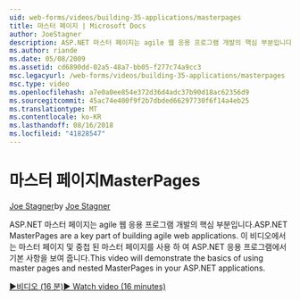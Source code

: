 ```yaml
---
uid: web-forms/videos/building-35-applications/masterpages
title: 마스터 페이지 | Microsoft Docs
author: JoeStagner
description: ASP.NET 마스터 페이지는 agile 웹 응용 프로그램 개발의 핵심 부분입니다. 이 비디오에서 중첩 된 마스터 페이지 및 마스터 페이지를 사용 하는 기본적인 살펴보겠습니다...
ms.author: riande
ms.date: 05/08/2009
ms.assetid: cd6890dd-02a5-48a7-bb05-f277c74a9cc3
msc.legacyurl: /web-forms/videos/building-35-applications/masterpages
msc.type: video
ms.openlocfilehash: a7e0a0ee854e372d36d4adc37b90d18ac62356d9
ms.sourcegitcommit: 45ac74e400f9f2b7dbded66297730f6f14a4eb25
ms.translationtype: MT
ms.contentlocale: ko-KR
ms.lasthandoff: 08/16/2018
ms.locfileid: "41828547"
---
```

<a name="masterpages"></a><span data-ttu-id="ebac7-104">마스터 페이지</span><span class="sxs-lookup"><span data-stu-id="ebac7-104">MasterPages</span></span>
====================
<span data-ttu-id="ebac7-105">[Joe Stagner](https://github.com/JoeStagner)</span><span class="sxs-lookup"><span data-stu-id="ebac7-105">by [Joe Stagner](https://github.com/JoeStagner)</span></span>

<span data-ttu-id="ebac7-106">ASP.NET 마스터 페이지는 agile 웹 응용 프로그램 개발의 핵심 부분입니다.</span><span class="sxs-lookup"><span data-stu-id="ebac7-106">ASP.NET MasterPages are a key part of building agile web applications.</span></span> <span data-ttu-id="ebac7-107">이 비디오에서는 마스터 페이지 및 중첩 된 마스터 페이지를 사용 하 여 ASP.NET 응용 프로그램에서 기본 사항을 보여 줍니다.</span><span class="sxs-lookup"><span data-stu-id="ebac7-107">This video will demonstrate the basics of using master pages and nested MasterPages in your ASP.NET applications.</span></span>

[<span data-ttu-id="ebac7-108">&#9654;비디오 (16 분)</span><span class="sxs-lookup"><span data-stu-id="ebac7-108">&#9654; Watch video (16 minutes)</span></span>](https://channel9.msdn.com/Blogs/ASP-NET-Site-Videos/masterpages)
